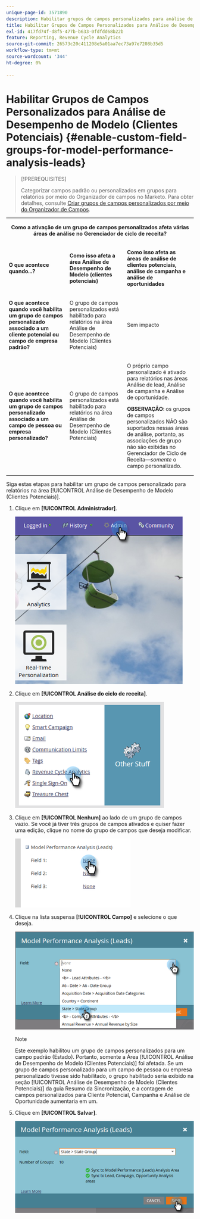 ```yaml
---
unique-page-id: 3571890
description: Habilitar grupos de campos personalizados para análise de desempenho de modelo (clientes potenciais) - Documentação do Marketo - Documentação do produto
title: Habilitar Grupos de Campos Personalizados para Análise de Desempenho de Modelo (Clientes Potenciais)
exl-id: 417fd74f-d8f5-477b-b633-0fdfdd68b22b
feature: Reporting, Revenue Cycle Analytics
source-git-commit: 26573c20c411208e5a01aa7ec73a97e7208b35d5
workflow-type: tm+mt
source-wordcount: '344'
ht-degree: 0%

---
```


# Habilitar Grupos de Campos Personalizados para Análise de Desempenho de Modelo (Clientes Potenciais) {#enable-custom-field-groups-for-model-performance-analysis-leads}

>[!PREREQUISITES]
>
>Categorizar campos padrão ou personalizados em grupos para relatórios por meio do Organizador de campos no Marketo. Para obter detalhes, consulte [Criar grupos de campos personalizados por meio do Organizador de Campos](/help/marketo/product-docs/reporting/revenue-cycle-analytics/revenue-tools/field-organizers/create-custom-field-groups-using-the-field-organizer.md).

<table>
 <tbody>
  <tr>
   <td colspan="3" rowspan="1"><p align="center"><strong>Como a ativação de um grupo de campos personalizados afeta várias áreas de análise no Gerenciador de ciclo de receita?</strong></p></td>
  </tr>
  <tr>
   <td colspan="1" rowspan="1"><p><strong>O que acontece quando...?</strong></p></td>
   <td colspan="1" rowspan="1"><p><strong>Como isso afeta a área <span class="uicontrol">Análise de Desempenho de Modelo (clientes potenciais)</span></strong></p></td>
   <td colspan="1" rowspan="1"><p><strong>Como isso afeta as áreas de análise de clientes potenciais, análise de campanha e análise de oportunidades</strong></p></td>
  </tr>
  <tr>
   <td colspan="1" rowspan="1"><p><strong>O que acontece quando você habilita um grupo de campos personalizado associado a um cliente potencial ou campo de empresa padrão?</strong></p></td>
   <td colspan="1" rowspan="1"><p>O grupo de campos personalizados está habilitado para relatórios na área <span class="uicontrol">Análise de Desempenho de Modelo (Clientes Potenciais)</span></p></td>
   <td colspan="1" rowspan="1"><p>Sem impacto</p></td>
  </tr>
  <tr>
   <td colspan="1" rowspan="1"><p><strong>O que acontece quando você habilita um grupo de campos personalizado associado a um campo de pessoa ou empresa personalizado?</strong></p></td>
   <td colspan="1" rowspan="1"><p>O grupo de campos personalizados está habilitado para relatórios na área <span class="uicontrol">Análise de Desempenho de Modelo (Clientes Potenciais)</span></p></td>
   <td colspan="1" rowspan="1"><p>O próprio campo personalizado é ativado para relatórios nas áreas Análise de lead, Análise de campanha e Análise de oportunidade.</p><p><strong>OBSERVAÇÃO:</strong> os grupos de campos personalizados NÃO são suportados nessas áreas de análise, portanto, as associações de grupo não são exibidas no Gerenciador de Ciclo de Receita—<em>somente</em> o campo personalizado.</p></td>
  </tr>
 </tbody>
</table>

Siga estas etapas para habilitar um grupo de campos personalizado para relatórios na área [!UICONTROL Análise de Desempenho de Modelo (Clientes Potenciais)].

1. Clique em **[!UICONTROL Administrador]**.

   ![](assets/one-1.png)

1. Clique em **[!UICONTROL Análise do ciclo de receita]**.

   ![](assets/two-1.png)

1. Clique em **[!UICONTROL Nenhum]** ao lado de um grupo de campos vazio. Se você já tiver três grupos de campos ativados e quiser fazer uma edição, clique no nome do grupo de campos que deseja modificar.

   ![](assets/three.png)

1. Clique na lista suspensa **[!UICONTROL Campo]** e selecione o que deseja.

   ![](assets/four-1.png)

   >[!NOTE]
   >
   >Este exemplo habilitou um grupo de campos personalizados para um campo padrão (Estado). Portanto, somente a Área [!UICONTROL Análise de Desempenho de Modelo (Clientes Potenciais)] foi afetada. Se um grupo de campos personalizado para um campo de pessoa ou empresa personalizado tivesse sido habilitado, o grupo habilitado seria exibido na seção [!UICONTROL Análise de Desempenho de Modelo (Clientes Potenciais)] da guia Resumo da Sincronização, e a contagem de campos personalizados para Cliente Potencial, Campanha e Análise de Oportunidade aumentaria em um.

1. Clique em **[!UICONTROL Salvar]**.

   ![](assets/five-1.png)
